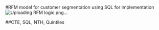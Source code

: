#RFM model for customer segmentation using SQL for implementation
![Uploading RFM logic.png…]()

##CTE, SQL, NTH, Quintiles

